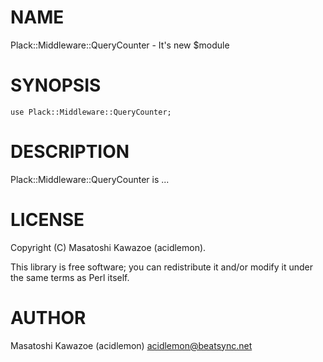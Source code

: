 # NAME

Plack::Middleware::QueryCounter - It's new $module

# SYNOPSIS

    use Plack::Middleware::QueryCounter;

# DESCRIPTION

Plack::Middleware::QueryCounter is ...

# LICENSE

Copyright (C) Masatoshi Kawazoe (acidlemon).

This library is free software; you can redistribute it and/or modify
it under the same terms as Perl itself.

# AUTHOR

Masatoshi Kawazoe (acidlemon) <acidlemon@beatsync.net>
